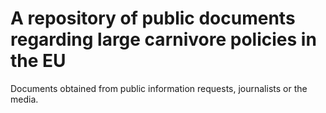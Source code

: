 # A repository of public documents regarding large carnivore policies in the EU

Documents obtained from public information requests, journalists or the media. 